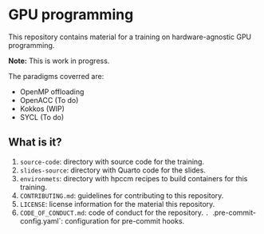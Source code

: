 # GPU programming

This repository contains material for a training on hardware-agnostic GPU
programming.

**Note:** This is work in progress.

The paradigms coverred are:

- OpenMP offloading
- OpenACC (To do)
- Kokkos (WIP)
- SYCL (To do)


## What is it?

1. `source-code`: directory with source code for the training.
1. `slides-source`: directory with Quarto code for the slides.
1. `environmets`: directory with hpccm recipes to build containers for this
   training.
1. `CONTRIBUTING.md`: guidelines for contributing to this repository.
1. `LICENSE`: license information for the material this repository.
1. `CODE_OF_CONDUCT.md`: code of conduct for the repository.
`. `.pre-commit-config.yaml`: configuration for pre-commit hooks.
